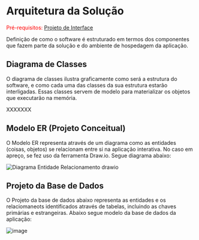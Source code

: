 # Arquitetura da Solução

<span style="color:red">Pré-requisitos: <a href="3-Projeto de Interface.md"> Projeto de Interface</a></span>

Definição de como o software é estruturado em termos dos componentes que fazem parte da solução e do ambiente de hospedagem da aplicação.

## Diagrama de Classes

O diagrama de classes ilustra graficamente como será a estrutura do software, e como cada uma das classes da sua estrutura estarão interligadas. Essas classes servem de modelo para materializar os objetos que executarão na memória.

XXXXXXX

## Modelo ER (Projeto Conceitual)

O Modelo ER representa através de um diagrama como as entidades (coisas, objetos) se relacionam entre si na aplicação interativa.
No caso em apreço, se fez uso da ferramenta Draw.io. Segue diagrama abaixo:

![Diagrama Entidade Relacionamento drawio](https://github.com/user-attachments/assets/2d52c859-6f97-422d-97b1-0b7b3129bbff)


## Projeto da Base de Dados
O Projeto da base de dados abaixo representa as entidades e os relaciomaneots identificados através de tabelas, incluindo as chaves primárias e estrangeiras. 
Abaixo segue modelo da base de dados da aplicação: 

![image](https://github.com/user-attachments/assets/c616d913-715c-4b43-8cc6-066a6d929f9d)
